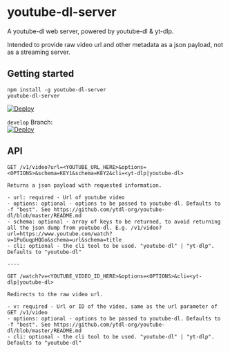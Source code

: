 # youtube-dl-server
A youtube-dl web server, powered by youtube-dl & yt-dlp.

Intended to provide raw video url and other metadata as a json payload, not as a streaming server.

## Getting started
```
npm install -g youtube-dl-server
youtube-dl-server
```

[![Deploy](https://www.herokucdn.com/deploy/button.svg)](https://heroku.com/deploy)

`develop` Branch:  
[![Deploy](https://www.herokucdn.com/deploy/button.svg)](https://heroku.com/deploy?template=https://github.com/ssuesskind/youtube-dl-server/tree/deploy)

## API

```
GET /v1/video?url=<YOUTUBE_URL_HERE>&options=<OPTIONS>&schema=KEY1&schema=KEY2&cli=<yt-dlp|youtube-dl>

Returns a json payload with requested information.

- url: required - Url of youtube video
- options: optional - options to be passed to youtube-dl. Defaults to -f "best". See https://github.com/ytdl-org/youtube-dl/blob/master/README.md
- schema: optional - array of keys to be returned, to avoid returning all the json dump from youtube-dl. E.g. /v1/video?url=https://www.youtube.com/watch?v=1PuGuqpHQGo&schema=url&schema=title
- cli: optional - the cli tool to be used. "youtube-dl" | "yt-dlp". Defaults to "youtube-dl"

----

GET /watch?v=<YOUTUBE_VIDEO_ID_HERE>&options=<OPTIONS>&cli=<yt-dlp|youtube-dl>

Redirects to the raw video url.

- v: required - Url or ID of the video, same as the url parameter of GET /v1/video
- options: optional - options to be passed to youtube-dl. Defaults to -f "best". See https://github.com/ytdl-org/youtube-dl/blob/master/README.md
- cli: optional - the cli tool to be used. "youtube-dl" | "yt-dlp". Defaults to "youtube-dl"
```
